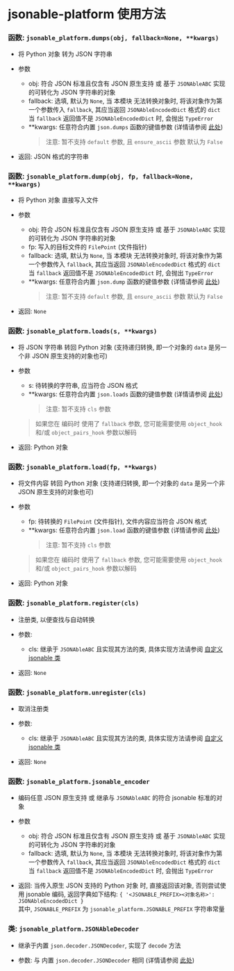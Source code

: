 # jsonable-platform 使用方法

### 函数: `jsonable_platform.dumps(obj, fallback=None, **kwargs)`
* 将 Python 对象 转为 JSON 字符串

* 参数
    * obj: 符合 JSON 标准且仅含有 JSON 原生支持 或 基于 `JSONAbleABC` 实现的可转化为 JSON 字符串的对象
    * fallback: 选填, 默认为 `None`, 当 本模块 无法转换对象时, 将该对象作为第一个参数传入 `fallback`, 其应当返回 `JSONAbleEncodedDict` 格式的 `dict` <br>
      当 `fallback` 返回值不是 `JSONAbleEncodedDict` 时, 会抛出 `TypeError`
    * \*\*kwargs: 任意符合内置 `json.dumps` 函数的键值参数 (详情请参阅 [此处](https://docs.python.org/zh-cn/3.12/library/json.html#json.dumps))
      > 注意: 暂不支持 `default` 参数, 且 `ensure_ascii` 参数 默认为 `False`

* 返回: JSON 格式的字符串

### 函数: `jsonable_platform.dump(obj, fp, fallback=None, **kwargs)`
* 将 Python 对象 直接写入文件

* 参数
    * obj: 符合 JSON 标准且仅含有 JSON 原生支持 或 基于 `JSONAbleABC` 实现的可转化为 JSON 字符串的对象
    * fp: 写入的目标文件的 `FilePoint` (文件指针)
    * fallback: 选填, 默认为 `None`, 当 本模块 无法转换对象时, 将该对象作为第一个参数传入 `fallback`, 其应当返回 `JSONAbleEncodedDict` 格式的 `dict` <br>
      当 `fallback` 返回值不是 `JSONAbleEncodedDict` 时, 会抛出 `TypeError`
    * \*\*kwargs: 任意符合内置 `json.dump` 函数的键值参数 (详情请参阅 [此处](https://docs.python.org/zh-cn/3.12/library/json.html#json.dump))
      > 注意: 暂不支持 `default` 参数, 且 `ensure_ascii` 参数 默认为 `False`

* 返回: `None`

### 函数: `jsonable_platform.loads(s, **kwargs)`
* 将 JSON 字符串 转回 Python 对象 (支持递归转换, 即一个对象的 `data` 是另一个非 JSON 原生支持的对象也可)

* 参数
    * s: 待转换的字符串, 应当符合 JSON 格式
    * \*\*kwargs: 任意符合内置 `json.loads` 函数的键值参数 (详情请参阅 [此处](https://docs.python.org/zh-cn/3.12/library/json.html#json.loads))
      > 注意: 暂不支持 `cls` 参数
    > 如果您在 编码时 使用了 `fallback` 参数, 您可能需要使用 `object_hook` 和/或 `object_pairs_hook` 参数以解码

* 返回: Python 对象

### 函数: `jsonable_platform.load(fp, **kwargs)`
* 将文件内容 转回 Python 对象 (支持递归转换, 即一个对象的 `data` 是另一个非 JSON 原生支持的对象也可)

* 参数
    * fp: 待转换的 `FilePoint` (文件指针), 文件内容应当符合 JSON 格式
    * \*\*kwargs: 任意符合内置 `json.load` 函数的键值参数 (详情请参阅 [此处](https://docs.python.org/zh-cn/3.12/library/json.html#json.load))
      > 注意: 暂不支持 `cls` 参数
    > 如果您在 编码时 使用了 `fallback` 参数, 您可能需要使用 `object_hook` 和/或 `object_pairs_hook` 参数以解码

* 返回: Python 对象

### 函数: `jsonable_platform.register(cls)`
* 注册类, 以便查找与自动转换

* 参数: 
    * cls: 继承于 `JSONAbleABC` 且实现其方法的类, 具体实现方法请参阅 [自定义 jsonable 类](./CUSTOM_CLASS.md)

* 返回: `None`

### 函数: `jsonable_platform.unregister(cls)`
* 取消注册类

* 参数: 
    * cls: 继承于 `JSONAbleABC` 且实现其方法的类, 具体实现方法请参阅 [自定义 jsonable 类](./CUSTOM_CLASS.md)

* 返回: `None`

### 函数: `jsonable_platform.jsonable_encoder`
* 编码任意 JSON 原生支持 或 继承与 `JSONAbleABC` 的符合 jsonable 标准的对象

* 参数
    * obj: 符合 JSON 标准且仅含有 JSON 原生支持 或 基于 `JSONAbleABC` 实现的可转化为 JSON 字符串的对象
    * fallback: 选填, 默认为 `None`, 当 本模块 无法转换对象时, 将该对象作为第一个参数传入 `fallback`, 其应当返回 `JSONAbleEncodedDict` 格式的 `dict` <br>
      当 `fallback` 返回值不是 `JSONAbleEncodedDict` 时, 会抛出 `TypeError`

* 返回: 当传入原生 JSON 支持的 Python 对象 时, 直接返回该对象, 否则尝试使用 jsonable 编码, 返回字典如下结构: `{ '<JSONABLE_PREFIX><对象名称>': JSONAbleEncodedDict }` <br>
其中, `JSONABLE_PREFIX` 为 `jsonable_platform.JSONABLE_PREFIX` 字符串常量

### 类: `jsonable_platform.JSONAbleDecoder`
* 继承于内置 `json.decoder.JSONDecoder`, 实现了 `decode` 方法

* 参数: 与 内置 `json.decoder.JSONDecoder` 相同 (详情请参阅 [此处](https://docs.python.org/zh-cn/3.12/library/json.html#json.JSONDecoder))
